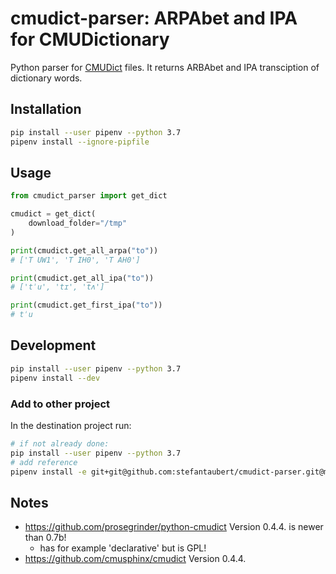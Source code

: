 # cmudict-parser: ARPAbet and IPA for CMUDictionary

Python parser for [CMUDict](http://www.speech.cs.cmu.edu/cgi-bin/cmudict) files. It returns ARBAbet and IPA transciption of dictionary words.

## Installation

```sh
pip install --user pipenv --python 3.7
pipenv install --ignore-pipfile
```

## Usage

``` python
from cmudict_parser import get_dict

cmudict = get_dict(
    download_folder="/tmp"
)

print(cmudict.get_all_arpa("to"))
# ['T UW1', 'T IH0', 'T AH0']

print(cmudict.get_all_ipa("to"))
# ['tˈu', 'tɪ', 'tʌ']

print(cmudict.get_first_ipa("to"))
# tˈu
```

## Development

```sh
pip install --user pipenv --python 3.7
pipenv install --dev
```

### Add to other project

In the destination project run:

```sh
# if not already done:
pip install --user pipenv --python 3.7
# add reference
pipenv install -e git+git@github.com:stefantaubert/cmudict-parser.git@master#egg=cmudict_parser
```

## Notes

- https://github.com/prosegrinder/python-cmudict Version 0.4.4. is newer than 0.7b!
  - has for example 'declarative' but is GPL!
- https://github.com/cmusphinx/cmudict Version 0.4.4.
